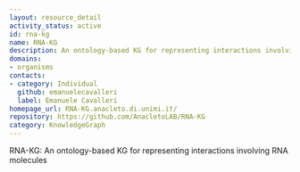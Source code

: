 ```yaml
---
layout: resource_detail
activity_status: active
id: rna-kg
name: RNA-KG
description: An ontology-based KG for representing interactions involving RNA molecules.
domains:
- organisms
contacts:
- category: Individual
  github: emanuelecavalleri
  label: Emanuele Cavalleri
homepage_url: RNA-KG.anacleto.di.unimi.it/
repository: https://github.com/AnacletoLAB/RNA-KG
category: KnowledgeGraph
---
```


RNA-KG: An ontology-based KG for representing interactions involving RNA molecules
